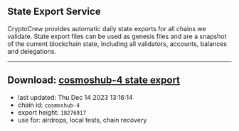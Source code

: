 ## State Export Service
CryptoCrew provides automatic daily state exports for all chains we validate. State export files can be used as genesis files and are a snapshot of the current blockchain state, including all validators, accounts, balances and delegations.

---
**Download: [cosmoshub-4 state export](https://dl.ccvalidators.com/SERVICE/cosmoshub/cosmoshub-4_export_18276917.json)**
---

- last updated: Thu Dec 14 2023 13:16:14
- chain id: `cosmoshub-4`
- export height: `18276917`
- use for: airdrops, local tests, chain recovery
